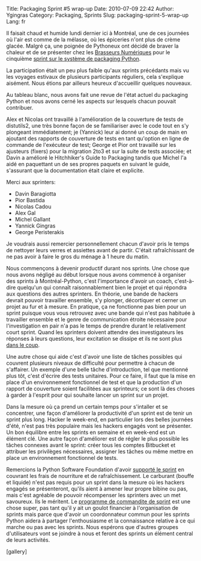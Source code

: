 Title: Packaging Sprint #5 wrap-up
Date: 2010-07-09 22:42
Author: Ygingras
Category: Packaging, Sprints
Slug: packaging-sprint-5-wrap-up
Lang: fr

Il faisait chaud et humide lundi dernier ici à Montréal, une de ces
journées où l'air est comme de la mélasse, où les épiceries n'ont plus
de crème glacée. Malgré ça, une poignée de Pythoneux ont décidé de
braver la chaleur et de se présenter chez les [Brasseurs Numériques][]
pour le cinquième [sprint sur le système de packaging Python][].

La participation était un peu plus faible qu'aux sprints précédants mais
vu les voyages estivaux de plusieurs participants réguliers, cela
s'explique aisément. Nous étions par ailleurs heureux d'accueillir
quelques nouveaux.

Au tableau blanc, nous avons fait une revue de l'état actuel du
packaging Python et nous avons cerné les aspects sur lesquels chacun
pouvait contribuer.

Alex et Nicolas ont travaillé à l'amélioration de la couverture de tests
de distutils2, une très bonne façon de se familiariser avec le code tout
en s'y plongeant immédiatement; je (Yannick) leur ai donné un coup de
main en ajoutant des rapports de couverture de tests en tant qu'option
en ligne de commande de l'exécuteur de test; George et Pior ont
travaillé sur les ajusteurs (fixers) pour la migration 2to3 et sur la
suite de tests associée; et Davin a amélioré le Hitchhiker's Guide to
Packaging tandis que Michel l'a aidé en paquettant un de ses propres
paquets en suivant le guide, s'assurant que la documentation était
claire et explicite.

Merci aux sprinters:

-   Davin Baragiotta
-   Pior Bastida
-   Nicolas Cadou
-   Alex Gal
-   Michel Gallant
-   Yannick Gingras
-   George Peristerakis

</p>
Je voudrais aussi remercier personnellement chacun d'avoir pris le temps
de nettoyer leurs verres et assiettes avant de partir. C'était
rafraîchissant de ne pas avoir à faire le gros du ménage à 1 heure du
matin.

Nous commençons à devenir productif durant nos sprints. Une chose que
nous avons négligé au début lorsque nous avons commencé à organiser des
sprints à Montréal-Python, c'est l'importance d'avoir un coach,
c'est-à-dire quelqu'un qui connaît raisonnablement bien le projet et qui
répondra aux questions des autres sprinters. En théorie, une bande de
hackers devrait pouvoir travailler ensemble, s'y plonger, décortiquer et
cerner un projet au fur et à mesure. En pratique, ça ne fonctionne pas
bien pour un sprint puisque vous vous retrouvez avec une bande qui n'est
pas habituée à travailler ensemble et le genre de communication étroite
nécessaire pour l'investigation en pair n'a pas le temps de prendre
durant le relativement court sprint. Quand les sprinters doivent
attendre des investigateurs les réponses à leurs questions, leur
excitation se dissipe et ils ne sont plus [dans le coup][].

Une autre chose qui aide c'est d'avoir une liste de tâches possibles qui
couvrent plusieurs niveaux de difficulté pour permettre à chacun de
s'affairer. Un exemple d'une belle tâche d'introduction, tel que
mentionné plus tôt, c'est d'écrire des tests unitaires. Pour ce faire,
il faut que la mise en place d'un environnement fonctionnel de test et
que la production d'un rapport de couverture soient facilitées aux
sprinteurs; ce sont là des choses à garder à l'esprit pour qui souhaite
lancer un sprint sur un projet.

Dans la mesure où ça prend un certain temps pour s'intaller et se
concentrer, une façon d'améliorer la productivité d'un sprint est de
tenir un sprint plus long. Hacker le week-end, en particulier lors des
belles journées d'été, n'est pas très populaire mais les hackers engagés
vont se présenter. Un bon équilibre entre les sprints en semaine et en
week-end est un élément clé. Une autre façon d'améliorer est de régler
le plus possible les tâches connexes avant le sprint: créer tous les
comptes Bitbucket et attribuer les privilèges nécessaires, assigner les
tâches ou même mettre en place un environnement fonctionnel de tests.

Remercions la Python Software Foundation d'avoir [supporté le sprint][]
en couvrant les frais de nourriture et de rafraîchissement. Le carburant
(bouffe et liquide) n'est pas requis pour un sprint dans la mesure où
les hackers engagés se présenteront, qu'ils aient à amener leur propre
bibine ou pas, mais c'est agréable de pouvoir récompenser les sprinters
avec un met savoureux. Ils le méritent. Le [programme de commandite de
sprint][] est une chose super, pas tant qu'il y ait un goulot financier
à l'organisation de sprints mais parce que d'avoir un coordonnateur
commun pour les sprints Python aidera à partager l'enthousiasme et la
connaissance relative à ce qui marche ou pas avec les sprints. Nous
espérons que d'autres groupes d'utilisateurs vont se joindre à nous et
feront des sprints un élément central de leurs activités.

[gallery]<!--:-->

  [Brasseurs Numériques]: http://ajah.ca/blog
  [sprint sur le système de packaging Python]: http://montrealpython.org/2010/07/packaging-sprint-5/
  [dans le coup]: http://fr.wikipedia.org/wiki/Flow_(psychologie)
  [supporté le sprint]: http://pythonsprints.com/2010/07/4/our-first-sponsored-sprint-montreal-python-packagi/
  [programme de commandite de sprint]: http://pythonsprints.com/
